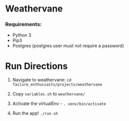 # Weathervane

### Requirements:
- Python 3
- Pip3
- Postgres (postgres user must not require a password)

# Run Directions


1. Navigate to weathervane:
   `cd failure_enthusiasts/projects/weathervane`

2. Copy `variables.sh` to `weathervane/`
2. Activate the virtualEnv - `. venv/bin/activate`

3. Run the app! `./run.sh`
